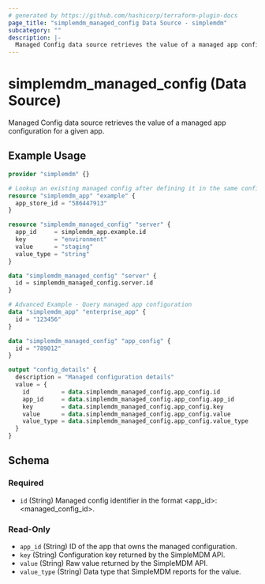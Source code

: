 ```yaml
---
# generated by https://github.com/hashicorp/terraform-plugin-docs
page_title: "simplemdm_managed_config Data Source - simplemdm"
subcategory: ""
description: |-
  Managed Config data source retrieves the value of a managed app configuration for a given app.
---
```


# simplemdm_managed_config (Data Source)

Managed Config data source retrieves the value of a managed app configuration for a given app.

## Example Usage

```terraform
provider "simplemdm" {}

# Lookup an existing managed config after defining it in the same configuration.
resource "simplemdm_app" "example" {
  app_store_id = "586447913"
}

resource "simplemdm_managed_config" "server" {
  app_id     = simplemdm_app.example.id
  key        = "environment"
  value      = "staging"
  value_type = "string"
}

data "simplemdm_managed_config" "server" {
  id = simplemdm_managed_config.server.id
}
```

```terraform
# Advanced Example - Query managed app configuration
data "simplemdm_app" "enterprise_app" {
  id = "123456"
}

data "simplemdm_managed_config" "app_config" {
  id = "789012"
}

output "config_details" {
  description = "Managed configuration details"
  value = {
    id         = data.simplemdm_managed_config.app_config.id
    app_id     = data.simplemdm_managed_config.app_config.app_id
    key        = data.simplemdm_managed_config.app_config.key
    value      = data.simplemdm_managed_config.app_config.value
    value_type = data.simplemdm_managed_config.app_config.value_type
  }
}
```

<!-- schema generated by tfplugindocs -->
## Schema

### Required

- `id` (String) Managed config identifier in the format &lt;app_id&gt;:&lt;managed_config_id&gt;.

### Read-Only

- `app_id` (String) ID of the app that owns the managed configuration.
- `key` (String) Configuration key returned by the SimpleMDM API.
- `value` (String) Raw value returned by the SimpleMDM API.
- `value_type` (String) Data type that SimpleMDM reports for the value.
